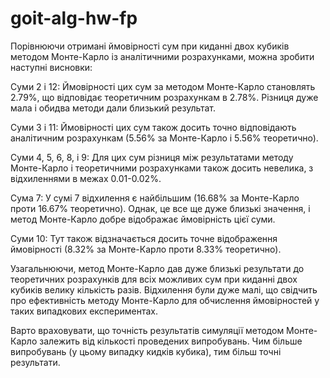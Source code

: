 # goit-alg-hw-fp
Порівнюючи отримані ймовірності сум при киданні двох кубиків методом Монте-Карло із аналітичними розрахунками, можна зробити наступні висновки:

Суми 2 і 12: Ймовірності цих сум за методом Монте-Карло становлять 2.79%, що відповідає теоретичним розрахункам в 2.78%. Різниця дуже мала і обидва методи дали близький результат.

Суми 3 і 11: Ймовірності цих сум також досить точно відповідають аналітичним розрахункам (5.56% за Монте-Карло і 5.56% теоретично).

Суми 4, 5, 6, 8, і 9: Для цих сум різниця між результатами методу Монте-Карло і теоретичними розрахунками також досить невелика, з відхиленнями в межах 0.01-0.02%.

Сума 7: У сумі 7 відхилення є найбільшим (16.68% за Монте-Карло проти 16.67% теоретично). Однак, це все ще дуже близькі значення, і метод Монте-Карло добре відображає ймовірність цієї суми.

Суми 10: Тут також відзначається досить точне відображення ймовірності (8.32% за Монте-Карло проти 8.33% теоретично).

Узагальнюючи, метод Монте-Карло дав дуже близькі результати до теоретичних розрахунків для всіх можливих сум при киданні двох кубиків велику кількість разів. Відхилення були дуже малі, що свідчить про ефективність методу Монте-Карло для обчислення ймовірностей у таких випадкових експериментах.

Варто враховувати, що точність результатів симуляції методом Монте-Карло залежить від кількості проведених випробувань. Чим більше випробувань (у цьому випадку кидків кубика), тим більш точні результати.

